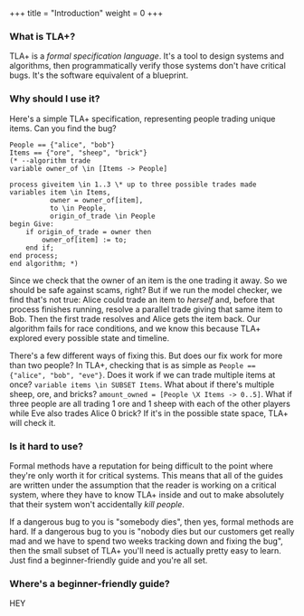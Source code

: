 +++
title = "Introduction"
weight = 0
+++

### What is TLA+?

TLA+ is a _formal specification language_. It's a tool to design systems and algorithms, then programmatically verify those systems don't have critical bugs. It's the software equivalent of a blueprint.

### Why should I use it?

Here's a simple TLA+ specification, representing people trading unique items. Can you find the bug?

```tla
People == {"alice", "bob"}
Items == {"ore", "sheep", "brick"}
(* --algorithm trade
variable owner_of \in [Items -> People]

process giveitem \in 1..3 \* up to three possible trades made
variables item \in Items, 
          owner = owner_of[item], 
          to \in People,
          origin_of_trade \in People
begin Give:
    if origin_of_trade = owner then 
        owner_of[item] := to;
    end if;
end process;
end algorithm; *)
```

Since we check that the owner of an item is the one trading it away. So we should be safe against scams, right? But if we run the model checker, we find that's not true: Alice could trade an item to _herself_ and, before that process finishes running, resolve a parallel trade giving that same item to Bob. Then the first trade resolves and Alice gets the item back. Our algorithm fails for race conditions, and we know this because TLA+ explored every possible state and timeline.

There's a few different ways of fixing this. But does our fix work for more than two people? In TLA+, checking that is as simple as `People == {"alice", "bob", "eve"}`. Does it work if we can trade multiple items at once? `variable items \in SUBSET Items`. What about if there's multiple sheep, ore, and bricks? `amount_owned = [People \X Items -> 0..5]`. What if three people are all trading 1 ore and 1 sheep with each of the other players while Eve also trades Alice 0 brick? If it's in the possible state space, TLA+ will check it.

### Is it hard to use?

Formal methods have a reputation for being difficult to the point where they're only worth it for critical systems. This means that all of the guides are written under the assumption that the reader is working on a critical system, where they have to know TLA+ inside and out to make absolutely that their system won't accidentally _kill people_.

If a dangerous bug to you is "somebody dies", then yes, formal methods are hard. If a dangerous bug to you is "nobody dies but our customers get really mad and we have to spend two weeks tracking down and fixing the bug", then the small subset of TLA+ you'll need is actually pretty easy to learn. Just find a beginner-friendly guide and you're all set.

### Where's a beginner-friendly guide?

HEY
